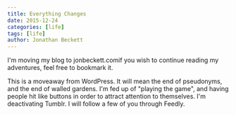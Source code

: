 ```yaml
---
title: Everything Changes
date: 2015-12-24
categories: [life]
tags: [life]
author: Jonathan Beckett
---
```


I'm moving my blog to jonbeckett.comif you wish to continue reading my adventures, feel free to bookmark it.

This is a moveaway from WordPress. It will mean the end of pseudonyms, and the end of walled gardens. I'm fed up of "playing the game", and having people hit like buttons in order to attract attention to themselves. I'm deactivating Tumblr. I will follow a few of you through Feedly.